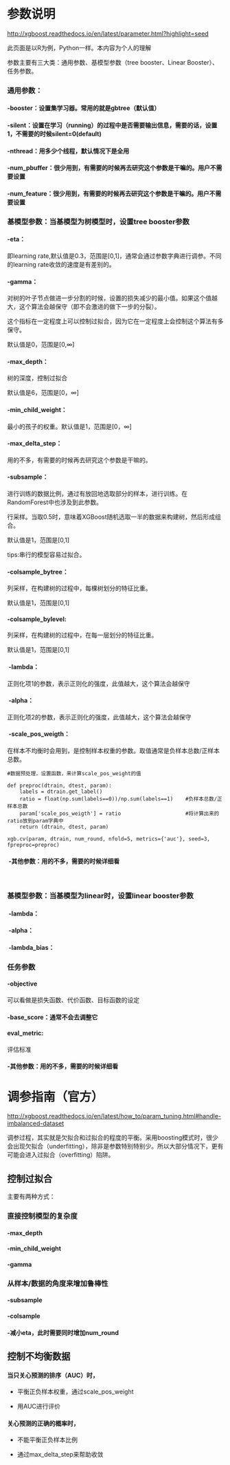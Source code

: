 # 参数说明
http://xgboost.readthedocs.io/en/latest/parameter.html?highlight=seed

此页面是以R为例，Python一样。本内容为个人的理解

参数主要有三大类：通用参数、基模型参数（tree booster、Linear Booster）、任务参数。

### 通用参数：
 
 #### -booster：设置集学习器。常用的就是gbtree（默认值）
 
 #### -silent：设置在学习（running）的过程中是否需要输出信息，需要的话，设置1，不需要的时候silent=0(default)
 
 #### -nthread：用多少个线程，默认情况下是全用
 
 #### -num_pbuffer：很少用到，有需要的时候再去研究这个参数是干嘛的。用户不需要设置
 
 #### -num_feature：很少用到，有需要的时候再去研究这个参数是干嘛的。用户不需要设置
 
### 基模型参数：当基模型为树模型时，设置tree booster参数

 #### -eta：
 
  即learning rate,默认值是0.3，范围是[0,1]，通常会通过参数字典进行调参。不同的learning rate收敛的速度是有差别的。
 
 ####  -gamma：
 
  对树的叶子节点做进一步分割的时候，设置的损失减少的最小值。如果这个值越大，这个算法会越保守（即不会激进的做下一步的分裂）。
 
  这个指标在一定程度上可以控制过拟合，因为它在一定程度上会控制这个算法有多保守。
 
  默认值是0，范围是[0,∞]
         
 ####  -max_depth：

  树的深度，控制过拟合

  默认值是6，范围是[0，∞]
             
 ####  -min_child_weight：

  最小的孩子的权重。默认值是1，范围是[0，∞]
 
 #### -max_delta_step：

  用的不多，有需要的时候再去研究这个参数是干嘛的。
 
 ####  -subsample：

  进行训练的数据比例，通过有放回地选取部分的样本，进行训练。在RandomForest中也涉及到此参数。

  行采样。当取0.5时，意味着XGBoost随机选取一半的数据来构建树，然后形成组合。

  默认值是1，范围是[0,1]

  tips:串行的模型容易过拟合。
             
 ####  -colsample_bytree：

  列采样，在构建树的过程中，每棵树划分的特征比重。

  默认值是1，范围是[0,1]
                    
 ####   -colsample_bylevel:

  列采样，在构建树的过程中，在每一层划分的特征比重。

  默认值是1，范围是[0,1]
                    
####  -lambda：

正则化项1的参数，表示正则化的强度，此值越大，这个算法会越保守
  
####  -alpha：

正则化项2的参数，表示正则化的强度，此值越大，这个算法会越保守
  
 ####  -scale_pos_weigth：
 
 在样本不均衡时会用到，是控制样本权重的参数。取值通常是负样本总数/正样本总数。
 
    #数据预处理，设置函数，来计算scale_pos_weight的值
    
    def preproc(dtrain, dtest, param):
        labels = dtrain.get_label()
        ratio = float(np.sum(labels==0))/np.sum(labels==1)    #负样本总数/正样本总数
        param['scale_pos_weigth'] = ratio                     #将计算出来的ratio放到param字典中
        return (dtrain, dtest, param)

    xgb.cv(param, dtrain, num_round, nfold=5, metrics={'auc'}, seed=3, fpreproc=preproc)
 
 ####  -其他参数：用的不多，需要的时候详细看
         
 
 ### 基模型参数：当基模型为linear时，设置linear booster参数
  
 ####  -lambda：
 ####  -alpha：
 ####  -lambda_bias：
 
 ### 任务参数
 
 #### -objective
 
 可以看做是损失函数、代价函数、目标函数的设定
 
 #### -base_score：通常不会去调整它
 
 #### eval_metric:
 
 评估标准
 
 #### -其他参数：用的不多，需要的时候详细看
 
 
 


# 调参指南（官方）
http://xgboost.readthedocs.io/en/latest/how_to/param_tuning.html#handle-imbalanced-dataset

调参过程，其实就是欠拟合和过拟合的程度的平衡。采用boosting模式时，很少会出现欠拟合（underfitting），除非是参数特别特别少。所以大部分情况下，更有可能会进入过拟合（overfitting）陷阱。
 
## 控制过拟合

主要有两种方式：

### 直接控制模型的复杂度
#### -max_depth
#### -min_child_weight
#### -gamma
### 从样本/数据的角度来增加鲁棒性
#### -subsample
#### -colsample
#### -减小eta，此时需要同时增加num_round


## 控制不均衡数据

#### 当只关心预测的排序（AUC）时，

 - 平衡正负样本权重，通过scale_pos_weight

 - 用AUC进行评价

#### 关心预测的正确的概率时，

 - 不能平衡正负样本比例

 - 通过max_delta_step来帮助收敛

 
 
 
